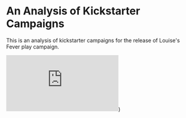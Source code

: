 # An Analysis of Kickstarter Campaigns

This is an analysis of kickstarter campaigns for the release of Louise's Fever play campaign.


![Parent Category Outcomes.png](https://github.com/sethi-rasna/kickstarter-analysis/blob/48f3db6d34b192f12bf519718f886d37729a9494/README.md))

